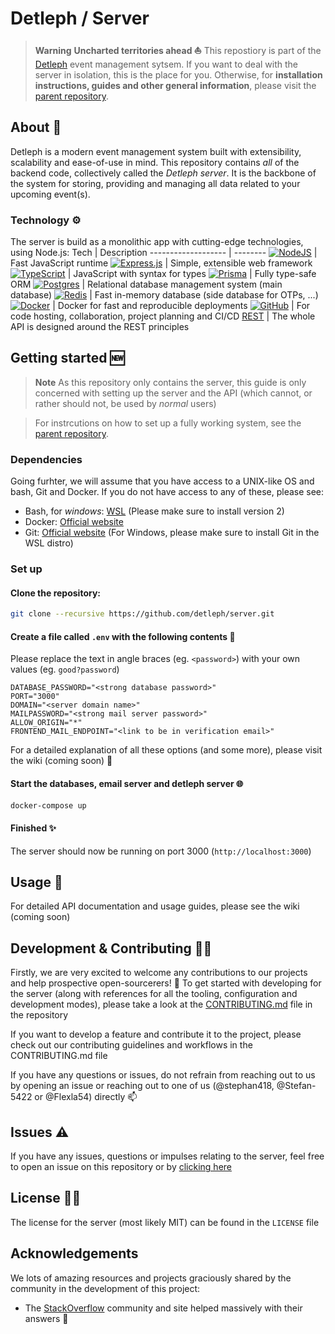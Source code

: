 # Detleph / Server

> **Warning** **Uncharted territories ahead ⛵**
> This repostiory is part of the [Detleph](https://github.com/detleph) event management sytsem. If you want to deal with the server in isolation, this is the place for you. Otherwise, for **installation instructions, guides and other general information**, please visit the [parent repository](https://github.com/detleph/detleph).

## About 📑

Detleph is a modern event management system built with extensibility, scalability and ease-of-use in mind. This repository contains _all_ of the backend code, collectively called the _Detleph server_. It is the backbone of the system for storing, providing and managing all data related to your upcoming event(s).

### Technology ⚙

The server is build as a monolithic app with cutting-edge technologies, using Node.js:
Tech | Description
------------------- | --------
[![NodeJS](https://img.shields.io/badge/Node.js-6DA55F?style=for-the-badge&logo=node.js&logoColor=white)](https://nodejs.org/en/about/) | Fast JavaScript runtime
[![Express.js](https://img.shields.io/badge/express.js-%23404d59.svg?style=for-the-badge&logo=express&logoColor=%2361DAFB)](https://expressjs.com/) | Simple, extensible web framework
[![TypeScript](https://img.shields.io/badge/typescript-%23007ACC.svg?style=for-the-badge&logo=typescript&logoColor=white)](https://www.typescriptlang.org/) | JavaScript with syntax for types
[![Prisma](https://img.shields.io/badge/Prisma-3982CE?style=for-the-badge&logo=Prisma&logoColor=white)](https://www.prisma.io/) | Fully type-safe ORM
[![Postgres](https://img.shields.io/badge/postgres-%23316192.svg?style=for-the-badge&logo=postgresql&logoColor=white)](https://www.postgresql.org/) | Relational database management system (main database)
[![Redis](https://img.shields.io/badge/redis-%23DD0031.svg?style=for-the-badge&logo=redis&logoColor=white)](https://redis.io/) | Fast in-memory database (side database for OTPs, ...)
[![Docker](https://img.shields.io/badge/docker-%230db7ed.svg?style=for-the-badge&logo=docker&logoColor=white)](https://www.docker.com/) | Docker for fast and reproducible deployments
[![GitHub](https://img.shields.io/badge/github-%23121011.svg?style=for-the-badge&logo=github&logoColor=white)](https://github.com/features) | For code hosting, collaboration, project planning and CI/CD
[REST](https://www.ibm.com/cloud/learn/rest-apis) | The whole API is designed around the REST principles

## Getting started 🆕

> **Note**
> As this repository only contains the server, this guide is only concerned with setting up the server and the API (which cannot, or rather should not, be used by _normal_ users)

> For instrcutions on how to set up a fully working system, see the [parent repository](https://github.com/detleph/detleph).

### Dependencies

Going furhter, we will assume that you have access to a UNIX-like OS and bash, Git and Docker. If you do not have access to any of these, please see:

- Bash, for _windows_: [WSL](https://docs.microsoft.com/en-us/windows/wsl/install) (Please make sure to install version 2)
- Docker: [Official website](https://docs.docker.com/get-docker/)
- Git: [Official website](https://git-scm.com/) (For Windows, please make sure to install Git in the WSL distro)

### Set up

#### Clone the repository:

```sh
git clone --recursive https://github.com/detleph/server.git
```

#### Create a file called `.env` with the following contents 📁

Please replace the text in angle braces (eg. `<password>`) with your own values (eg. `good?password`)

```
DATABASE_PASSWORD="<strong database password>"
PORT="3000"
DOMAIN="<server domain name>"
MAILPASSWORD="<strong mail server password>"
ALLOW_ORIGIN="*"
FRONTEND_MAIL_ENDPOINT="<link to be in verification email>"
```

For a detailed explanation of all these options (and some more), please visit the wiki (coming soon) 🧠

#### Start the databases, email server and detleph server 🌐

```sh
docker-compose up
```

#### Finished ✨

The server should now be running on port 3000 (`http://localhost:3000`)

## Usage 🏃

For detailed API documentation and usage guides, please see the wiki (coming soon)

## Development & Contributing 👩‍💻

Firstly, we are very excited to welcome any contributions to our projects and help prospective open-sourcerers! 👥
To get started with developing for the server (along with references for all the tooling, configuration and development modes), please take a look at the [CONTRIBUTING.md](https://github.com/detleph/server/blob/main/CONTRIBUTING.md) file in the repository

If you want to develop a feature and contribute it to the project, please check out our contributing guidelines and workflows in the CONTRIBUTING.md file

If you have any questions or issues, do not refrain from reaching out to us by opening an issue or reaching out to one of us (@stephan418, @Stefan-5422 or @Flexla54) directly 📫

## Issues ⚠

If you have any issues, questions or impulses relating to the server, feel free to open an issue on this repository or by [clicking here](https://github.com/detleph/server/issues/new)

## License 👩‍⚖️

The license for the server (most likely MIT) can be found in the `LICENSE` file

## Acknowledgements

We lots of amazing resources and projects graciously shared by the community in the development of this project:

- The [StackOverflow](https://stackoverflow.com/) community and site helped massively with their answers 🥇
